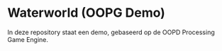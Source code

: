# Waterworld (OOPG Demo)
In deze repository staat een demo, gebaseerd op de OOPD Processing Game Engine.
